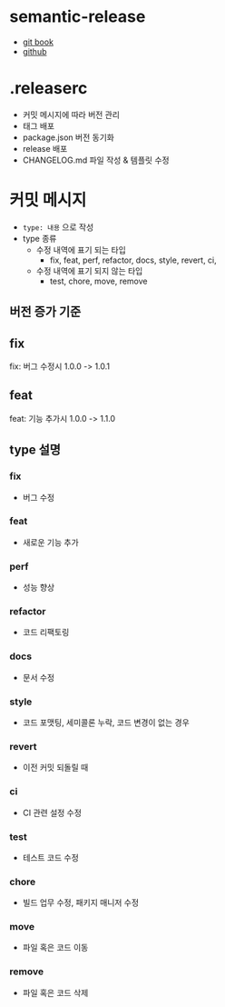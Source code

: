 # semantic-release
  - [git book](https://semantic-release.gitbook.io/semantic-release/usage/plugins)
  - [github](https://github.com/semantic-release/semantic-release)


# .releaserc
  - 커밋 메시지에 따라 버전 관리
  - 태그 배포
  - package.json 버전 동기화
  - release 배포
  - CHANGELOG.md 파일 작성 & 템플릿 수정

# 커밋 메시지
  - `type: 내용` 으로 작성
  - type 종류
    - 수정 내역에 표기 되는 타입
      - fix, feat, perf, refactor, docs, style, revert, ci, 
    - 수정 내역에 표기 되지 않는 타입
      - test, chore, move, remove

## 버전 증가 기준
## fix
fix: 버그 수정시 1.0.0 -> 1.0.1

## feat
feat: 기능 추가시 1.0.0 -> 1.1.0


## type 설명

### fix
  - 버그 수정
### feat
  - 새로운 기능 추가
### perf
  - 성능 향상
### refactor
  - 코드 리팩토링
### docs
  - 문서 수정
### style
  - 코드 포맷팅, 세미콜론 누락, 코드 변경이 없는 경우
### revert 
- 이전 커밋 되돌릴 때
### ci
  - CI 관련 설정 수정
### test
  - 테스트 코드 수정
### chore
  - 빌드 업무 수정, 패키지 매니저 수정
### move
  - 파일 혹은 코드 이동
### remove
  - 파일 혹은 코드 삭제